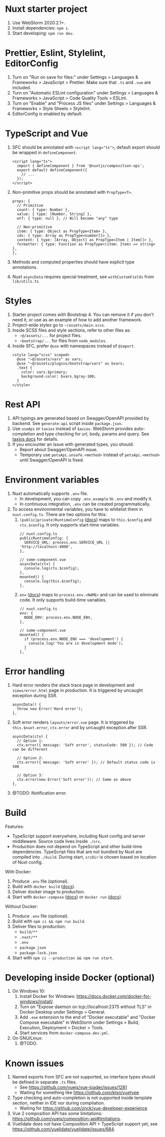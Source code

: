 # Nuxt starter project

1. Use WebStorm 2020.2.1+.
2. Install dependencies: `npm i`.
3. Start developing: `npm run dev`.

# Prettier, Eslint, Stylelint, EditorConfig

1. Turn on "Run on save for files:" under Settings > Languages & Frameworks > JavaScript > Prettier. Make sure that `.ts` and `.vue` are included.
2. Turn on "Automatic ESLint configuration" under Settings > Languages & Frameworks > JavaScript > Code Quality Tools > ESLint.
3. Turn on "Enable" and "Process JS files" under Settings > Languages & Frameworks > Style Sheets > Stylelint.
4. EditorConfig is enabled by default.

# TypeScript and Vue

1. SFC should be annotated with `<script lang="ts">`, default export should be wrapped in `defineComponent`.
   ```
   <script lang="ts">
     import { defineComponent } from '@nuxtjs/composition-api';
     export default defineComponent({
       // ...
     });
   </script>
   ```
2. Non-primitive props should be annotated with `PropType<T>`.

   ```
   props: {
     // Primitive
     count: { type: Number },
     value: { type: [Number, String] },
     wtf: { type: null }, // Will become "any" type

     // Non-primitive
     item: { type: Object as PropType<Item> },
     ids: { type: Array as PropType<number[]> },
     content: { type: [Array, Object] as PropType<Item | Item[]> },
     formatter: { type: Function as PropType<(item: Item) => string> },
   },
   ```

3. Methods and computed properties should have explicit type annotations.
4. Nuxt `asyncData` requires special treatment, see `withCustomFields` from `lib/utils.ts`

# Styles

1. Starter project comes with Bootstrap 4. You can remove it if you don't need it,
   or use as an example of how to add another framework.
2. Project-wide styles go to `~/assets/main.scss`.
3. Inside SCSS files and style sections, refer to other files as:
   - `~@/assets/...` for project files.
   - `~bootstrap/...` for files from `node_modules`.
4. Inside SFC, prefer `@use` with namespaces instead of `@import`.
   ```
   <style lang="scss" scoped>
     @use "~@/assets/vars" as vars;
     @use "~@/assets/plugins/bootstrap/vars" as bvars;
     .text {
       color: vars.$primary;
       background-color: bvars.$gray-100;
     }
   </style>
   ```

# Rest API

1. API typings are generated based on Swagger/OpenAPI provided by backend. See `generate:api` script inside `package.json`.
2. Use `useApi` or `taxios` instead of `$axios`. WebStorm provides auto-completion and type checking for url, body, params and query.
   See [taxios docs](https://github.com/simplesmiler/taxios/tree/master/packages/taxios) for details.
3. If you encounter an issue with generated types, you should:
   - Report about Swagger/OpenAPI issue.
   - Temporary use `petsApi.unsafe.<method>` instead of `petsApi.<method>` until Swagger/OpenAPI is fixed.

# Environment variables

1. Nuxt automatically supports `.env` file.
   - In development, you can copy `.env.example` to `.env` and modify it.
   - In continuous integration, `.env` can be created programmatically.
2. To access environmental variables, you have to whitelist them in `nuxt.config.ts`. There are two options for this:
   1. `(public|private)RuntimeConfig` ([docs](https://nuxtjs.org/guide/runtime-config)) maps to `this.$config` and `ctx.$config`. It only supports start-time variables.
      ```
      // nuxt.config.ts
      publicRuntimeConfig: {
        SERVICE_URL: process.env.SERVICE_URL || 'http://localhost:4000',
      },
      ```
      ```
      // some-component.vue
      asyncData(ctx) {
        console.log(ctx.$config);
      },
      mounted() {
        console.log(this.$config);
      },
      ```
   2. `env` ([docs](https://nuxtjs.org/api/configuration-env)) maps to `process.env.<NAME>` and can be used to eliminate code. It only supports build-time variables.
      ```
      // nuxt.config.ts
      env: {
        NODE_ENV: process.env.NODE_ENV,
      },
      ```
      ```
      // some-component.vue
      mounted() {
        if (process.env.NODE_ENV === 'development') {
          console.log('You are in development mode');
        }
      },
      ```

# Error handling

1. Hard error renders the stack trace page in development and `views/error.html` page in production.
   It is triggered by uncaught exception during SSR.
   ```
   asyncData() {
     throw new Error('Hard error');
   },
   ```
2. Soft error renders `layouts/error.vue` page.
   It is triggered by `this.$nuxt.error`, `ctx.error` and by uncaught exception after SSR.

   ```
   asyncData(ctx) {
     // Option 1:
     ctx.error({ message: 'Soft error', statusCode: 500 }); // Code can be different

     // Option 2:
     ctx.error({ message: 'Soft error' }); // Default status code is 500

     // Option 3:
     ctx.error(new Error('Soft error')); // Same as above
   },
   ```

3. @TODO: Notification error.

# Build

Features:

- TypeScript support everywhere, including Nuxt config and server middleware.
  Source code lives inside `./src`.
- Production does not depend on TypeScript and other build-time dependencies.
  TypeScript files that are not bundled by Nuxt are compiled into `./build`.
  During start, `srcDir` is chosen based on location of Nuxt config.

With Docker:

1. Produce `.env` file (optional).
2. Build with `docker build` ([docs](https://docs.docker.com/engine/reference/commandline/build/)).
3. Deliver docker image to production.
4. Start with `docker-compose` ([docs](https://docs.docker.com/compose/)) or `docker run` ([docs](https://docs.docker.com/engine/reference/run/)).

Without Docker:

1. Produce `.env` file (optional).
2. Build with `npm ci && npm run build`.
3. Deliver files to production:
   - `build/**`
   - `.nuxt/**`
   - `.env`
   - `package.json`
   - `package-lock.json`
4. Start with `npm ci --production && npm run start`.

# Developing inside Docker (optional)

1. On Windows 10:
   1. Install Docker for Windows: https://docs.docker.com/docker-for-windows/install/.
   2. Turn on "Expose daemon on tcp://localhost:2375 without TLS" in Docker Desktop under Settings > General.
   3. Add `.exe` extension to the end of "Docker executable" and "Docker Compose executable" in WebStorm under Settings > Build, Execution, Deployment > Docker > Tools.
   4. Start services from `docker-compose.dev.yml`.
2. On GNU/Linux:
   1. @TODO.

# Known issues

1. Named exports from SFC are not supported, so interface types should be defined in separate `.ts` files.
   - See https://github.com/vuejs/vue-loader/issues/1281
   - Waiting for something like https://github.com/ktsn/vuetype
2. Type checking and auto-completion is not supported inside template section, neither in IDE nor during compilation.
   - Waiting for https://github.com/znck/vue-developer-experience
3. Vue 2 composition API has some limitations: https://github.com/vuejs/composition-api#limitations.
4. Vuelidate does not have Composition API + TypeScript support yet, see https://github.com/vuelidate/vuelidate/issues/684.
